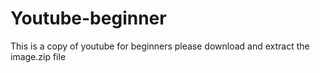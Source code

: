 # Youtube-beginner
This is a copy of youtube for beginners
please download and extract the image.zip file 
